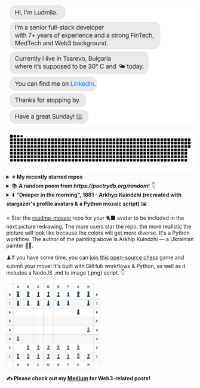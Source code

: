 [![](https://raw.githubusercontent.com/milaabl/milaabl/main/chat.svg)](https://www.linkedin.com/in/ludmila-a-dev/)

<!-- https://github.com/milaabl/milaabl/assets/86361434/c35b0e6f-acf0-435e-920d-b90faa4788ad -->

<img alt="Snake eating my contributions for breakfast🧉" src="https://raw.githubusercontent.com/milaabl/milaabl-readme/preview/github-contribution-grid-snake.svg" />

<details>
<summary>
  <strong>⭐ My recently starred repos </strong>
</summary>
  
<!-- Starred repos start -->
| Name | Url | Stars | Description |
| --- | --- |  --- |  --- |
| Xunzhuo/Xunzhuo|https://github.com/Xunzhuo/Xunzhuo|35|About me|
| zcaceres/interview-prep|https://github.com/zcaceres/interview-prep|1|algos, data structures etc.|
| zcaceres/snoop|https://github.com/zcaceres/snoop|3|Like grep or ack... for the DOM|
| zcaceres/zcaceres|https://github.com/zcaceres/zcaceres|2|Super secret Github profile README thing|
| zcaceres/dotfiles|https://github.com/zcaceres/dotfiles|2|System setup w/dotfiles, tools, and apps automated with Ansible. Forever a WIP.|
| glitch-txs/walletconnect-cafe|https://github.com/glitch-txs/walletconnect-cafe|2|Ethereum-provider implementation with Cafe (global state manager)|
| glitch-txs/metamask-csp-firefox|https://github.com/glitch-txs/metamask-csp-firefox|4|MetaMask is blocked by Firefox when using CSP|
| glitch-txs/next-auth|https://github.com/glitch-txs/next-auth|1|Authentication for the Web.|
| michaelsbradleyjr/nim-notcurses|https://github.com/michaelsbradleyjr/nim-notcurses|28|Nim wrapper for Notcurses: blingful TUIs and character graphics|
| arianXdev/hardhat-jest|https://github.com/arianXdev/hardhat-jest|10|A Hardhat plugin that allows you to use Jest easily!|
| przemek890/Gender_prediction|https://github.com/przemek890/Gender_prediction|4|An application that utilizes camera input to predict a person's gender using a convolutional layer in PyTorch.|
| pieralukasz/pixel-recruitment-task|https://github.com/pieralukasz/pixel-recruitment-task|1|Zadanie rekrutacyjne Pixel Technology|
| SaraRasoulian/oop-solid-patterns|https://github.com/SaraRasoulian/oop-solid-patterns|14|💎  An educational repository for OOP, SOLID and Design Patterns|
| BogdanMFometescu/resume-builder|https://github.com/BogdanMFometescu/resume-builder|11|Django-based web application that allows users to create, update, and export professional resumes.|
| 0xMimir/Advance-CNN-LSTM-Model-for-Cryptocurrency-Forecasting|https://github.com/0xMimir/Advance-CNN-LSTM-Model-for-Cryptocurrency-Forecasting|7|CNN LSTM model used for predicting cryptocurrencies|
| b-hristov/b-hristov|https://github.com/b-hristov/b-hristov|1||
| CloverGit/CloverGit|https://github.com/CloverGit/CloverGit|7||
| TatevKaren/TatevKaren-data-science-portfolio|https://github.com/TatevKaren/TatevKaren-data-science-portfolio|57|Data Science Portfolio of Tatev Karen Aslanyan including Case Studies and Research Projects that I have completed that solve business problems or introduce new products. Case Study papers, codes, and additional resources are all included.|
| PiotrRut/elonmusk-twitter-notifier|https://github.com/PiotrRut/elonmusk-twitter-notifier|62|AI driven e-mail notifier for tweets mentioning stock from Elon Musk 📈|
| Vendicated/Vencord|https://github.com/Vendicated/Vencord|7296|The cutest Discord client mod|
| yeoman/yo|https://github.com/yeoman/yo|3802|CLI tool for running Yeoman generators|
| matter-labs/zksync-era|https://github.com/matter-labs/zksync-era|2980|zkSync era|
| 0age/create2crunch|https://github.com/0age/create2crunch|432|A Rust program for finding salts that create gas-efficient Ethereum addresses via CREATE2.|
| joshstevens19/ethereum-multicall|https://github.com/joshstevens19/ethereum-multicall|340|Ability to call many ethereum constant function calls in 1 JSONRPC request|
| threshold-network/token-dashboard|https://github.com/threshold-network/token-dashboard|21||
| LimeChain/mongoose-immutable-plugin|https://github.com/LimeChain/mongoose-immutable-plugin|2|Mongoose plugin guarding fields from modifications|
| ankitects/anki|https://github.com/ankitects/anki|17528|Anki's shared backend and web components, and the Qt frontend|
| lightningnetwork/lnd|https://github.com/lightningnetwork/lnd|7522|Lightning Network Daemon ⚡️|
| CoNarrative/mongo-immutable|https://github.com/CoNarrative/mongo-immutable|10|Immutable MongoDB.|
| lightningdevkit/rust-lightning|https://github.com/lightningdevkit/rust-lightning|1102|A highly modular Bitcoin Lightning library written in Rust. It's rust-lightning, not Rusty's Lightning!|

<!-- Starred repos end -->

</details>

<details>
  <summary>📚 <strong>A random poem from <em>https://poetrydb.org/random</em>!</strong> 👇 </summary>

<!-- Start poem -->
# 💮 Beppo: A Venetian Story by *George Gordon, Lord Byron*

<p>
    _Rosalind_. Farewell, Monsieur Traveller; Look, you lisp,<br/>and wear strange suits: disable all the benefits of your own<br/>country; be out of love with your Nativity, and almost chide<br/>God for making you that countenance you are; or I will<br/>scarce think you have swam in a _Gondola_.<br/><br/>                         _As You Like It_, act iv, sc. I, lines 33-35.<br/><br/>                _Annotation of the Commentators_.<br/>  That is, _been at Venice_, which was much visited by the young English<br/>  gentlemen of those times, and was _then_ what _Paris_ is _now_--the seat<br/>  of all dissoluteness.--S. A.<br/><br/>'Tis known, at least it should be, that throughout<br/>  All countries of the Catholic persuasion,<br/>Some weeks before Shrove Tuesday comes about,<br/>  The People take their fill of recreation,<br/>And buy repentance, ere they grow devout,<br/>  However high their rank, or low their station,<br/>With fiddling, feasting, dancing, drinking, masquing,<br/>And other things which may be had for asking.<br/><br/>The moment night with dusky mantle covers<br/>  The skies (and the more duskily the better),<br/>The Time less liked by husbands than by lovers<br/>  Begins, and Prudery flings aside her fetter;<br/>And Gaiety on restless tiptoe hovers,<br/>  Giggling with all the gallants who beset her;<br/>And there are songs and quavers, roaring, humming,<br/>Guitars, and every other sort of strumming.<br/><br/>And there are dresses splendid, but fantastical,<br/>  Masks of all times and nations, Turks and Jews,<br/>And harlequins and clowns, with feats gymnastical,<br/>  Greeks, Romans, Yankee-doodles, and Hindoos;<br/>All kinds of dress, except the ecclesiastical,<br/>  All people, as their fancies hit, may choose,<br/>But no one in these parts may quiz the Clergy,--<br/>Therefore take heed, ye Freethinkers! I charge ye.<br/><br/>You'd better walk about begirt with briars,<br/>  Instead of coat and smallclothes, than put on<br/>A single stitch reflecting upon friars,<br/>  Although you swore it only was in fun;<br/>They'd haul you o'er the coals, and stir the fires<br/>  Of Phlegethon with every mother's son,<br/>Nor say one mass to cool the cauldron's bubble<br/>That boiled your bones, unless you paid them double.<br/><br/>But saving this, you may put on whate'er<br/>  You like by way of doublet, cape, or cloak,<br/>Such as in Monmouth-street, or in Rag Fair,<br/>  Would rig you out in seriousness or joke;<br/>And even in Italy such places are,<br/>  With prettier name in softer accents spoke,<br/>For, bating Covent Garden, I can hit on<br/>No place that's called "Piazza" in Great Britain.<br/><br/>This feast is named the Carnival, which being<br/>  Interpreted, implies "farewell to flesh:"<br/>So called, because the name and thing agreeing,<br/>  Through Lent they live on fish both salt and fresh.<br/>But why they usher Lent with so much glee in,<br/>  Is more than I can tell, although I guess<br/>'Tis as we take a glass with friends at parting,<br/>In the Stage-Coach or Packet, just at starting.<br/><br/>And thus they bid farewell to carnal dishes,<br/>  And solid meats, and highly spiced ragouts,<br/>To live for forty days on ill-dressed fishes,<br/>  Because they have no sauces to their stews;<br/>A thing which causes many "poohs" and "pishes,"<br/>  And several oaths (which would not suit the Muse),<br/>From travellers accustomed from a boy<br/>To eat their salmon, at the least, with soy;<br/><br/>And therefore humbly I would recommend<br/>  "The curious in fish-sauce," before they cross<br/>The sea, to bid their cook, or wife, or friend,<br/>   Walk or ride to the Strand, and buy in gross<br/>(Or if set out beforehand, these may send<br/>   By any means least liable to loss),<br/>Ketchup, Soy, Chili-vinegar, and Harvey,<br/>Or, by the Lord! a Lent will well nigh starve ye;<br/><br/>That is to say, if your religion's Roman,<br/>  And you at Rome would do as Romans do,<br/>According to the proverb,--although no man,<br/>  If foreign, is obliged to fast; and you,<br/>If Protestant, or sickly, or a woman,<br/>  Would rather dine in sin on a ragout--<br/>Dine and be d--d! I don't mean to be coarse,<br/>But that's the penalty, to say no worse.<br/><br/>Of all the places where the Carnival<br/>  Was most facetious in the days of yore,<br/>For dance, and song, and serenade, and ball,<br/>  And Masque, and Mime, and Mystery, and more<br/>Than I have time to tell now, or at all,<br/>  Venice the bell from every city bore,--<br/>And at the moment when I fix my story,<br/>That sea-born city was in all her glory.<br/><br/>They've pretty faces yet, those same Venetians,<br/>  Black eyes, arched brows, and sweet expressions still;<br/>Such as of old were copied from the Grecians,<br/>  In ancient arts by moderns mimicked ill;<br/>And like so many Venuses of Titian's<br/>  (The best's at Florence--see it, if ye will,)<br/>They look when leaning over the balcony,<br/>Or stepped from out a picture by Giorgione,<br/><br/>Whose tints are Truth and Beauty at their best;<br/>  And when you to Manfrini's palace go,<br/>That picture (howsoever fine the rest)<br/>  Is loveliest to my mind of all the show;<br/>It may perhaps be also to _your_ zest,<br/>  And that's the cause I rhyme upon it so:<br/>Tis but a portrait of his Son, and Wife,<br/>And self; but _such_ a Woman! Love in life!<br/><br/>Love in full life and length, not love ideal,<br/>  No, nor ideal beauty, that fine name,<br/>But something better still, so very real,<br/>  That the sweet Model must have been the same;<br/>A thing that you would purchase, beg, or steal,<br/>  Wer't not impossible, besides a shame:<br/>The face recalls some face, as 'twere with pain,<br/>You once have seen, but ne'er will see again;<br/><br/>One of those forms which flit by us, when we<br/>  Are young, and fix our eyes on every face;<br/>And, oh! the Loveliness at times we see<br/>  In momentary gliding, the soft grace,<br/>The Youth, the Bloom, the Beauty which agree,<br/>  In many a nameless being we retrace,<br/>Whose course and home we knew not, nor shall know,<br/>Like the lost Pleiad seen no more below.<br/><br/>I said that like a picture by Giorgione<br/>  Venetian women were, and so they _are_,<br/>Particularly seen from a balcony,<br/>  (For beauty's sometimes best set off afar)<br/>And there, just like a heroine of Goldoni,<br/>  They peep from out the blind, or o'er the bar;<br/>And truth to say, they're mostly very pretty,<br/>And rather like to show it, more's the pity!<br/><br/>For glances beget ogles, ogles sighs,<br/>  Sighs wishes, wishes words, and words a letter,<br/>Which flies on wings of light-heeled Mercuries,<br/>  Who do such things because they know no better;<br/>And then, God knows what mischief may arise,<br/>  When Love links two young people in one fetter,<br/>Vile assignations, and adulterous beds,<br/>Elopements, broken vows, and hearts, and heads.<br/><br/>Shakspeare described the sex in Desdemona<br/>  As very fair, but yet suspect in fame,<br/>And to this day from Venice to Verona<br/>  Such matters may be probably the same,<br/>Except that since those times was never known a<br/>  Husband whom mere suspicion could inflame<br/>To suffocate a wife no more than twenty,<br/>Because she had a "Cavalier Servente."<br/><br/>Their jealousy (if they are ever jealous)<br/>  Is of a fair complexion altogether,<br/>Not like that sooty devil of Othello's,<br/>  Which smothers women in a bed of feather,<br/>But worthier of these much more jolly fellows,<br/>  When weary of the matrimonial tether<br/>His head for such a wife no mortal bothers,<br/>But takes at once another, or _another's_.<br/><br/>Didst ever see a Gondola? For fear<br/>  You should not, I'll describe it you exactly:<br/>'Tis a long covered boat that's common here,<br/>  Carved at the prow, built lightly, but compactly,<br/>Rowed by two rowers, each call'd "Gondolier,"<br/>  It glides along the water looking blackly,<br/>Just like a coffin clapt in a canoe,<br/>Where none can make out what you say or do.<br/><br/>And up and down the long canals they go,<br/>  And under the Rialto shoot along,<br/>By night and day, all paces, swift or slow,<br/>  And round the theatres, a sable throng,<br/>They wait in their dusk livery of woe,--<br/>  But not to them do woeful things belong,<br/>For sometimes they contain a deal of fun,<br/>Like mourning coaches when the funeral's done.<br/><br/>But to my story.--'Twas some years ago,<br/>  It may be thirty, forty, more or less,<br/>The Carnival was at its height, and so<br/>  Were all kinds of buffoonery and dress;<br/>A certain lady went to see the show,<br/>  Her real name I know not, nor can guess,<br/>And so we'll call her Laura, if you please,<br/>Because it slips into my verse with ease.<br/><br/>She was not old, nor young, nor at the years<br/>  Which certain people call a "_certain age_,"<br/>Which yet the most uncertain age appears,<br/>  Because I never heard, nor could engage<br/>A person yet by prayers, or bribes, or tears,<br/>  To name, define by speech, or write on page,<br/>The period meant precisely by that word,--<br/>Which surely is exceedingly absurd.<br/><br/>Laura was blooming still, had made the best<br/>  Of Time, and Time returned the compliment,<br/>And treated her genteelly, so that, dressed,<br/>  She looked extremely well where'er she went;<br/>A pretty woman is a welcome guest,<br/>  And Laura's brow a frown had rarely bent;<br/>Indeed, she shone all smiles, and seemed to flatter<br/>Mankind with her black eyes for looking at her.<br/><br/>She was a married woman; 'tis convenient,<br/>  Because in Christian countries 'tis a rule<br/>To view their little slips with eyes more lenient;<br/>  Whereas if single ladies play the fool,<br/>(Unless within the period intervenient<br/>  A well-timed wedding makes the scandal cool)<br/>I don't know how they ever can get over it,<br/>Except they manage never to discover it.<br/><br/>Her husband sailed upon the Adriatic,<br/>  And made some voyages, too, in other seas,<br/>And when he lay in Quarantine for pratique<br/>  (A forty days' precaution 'gainst disease),<br/>His wife would mount, at times, her highest attic,<br/>  For thence she could discern the ship with ease:<br/>He was a merchant trading to Aleppo,<br/>His name Giuseppe, called more briefly, Beppo.<br/><br/>He was a man as dusky as a Spaniard,<br/>  Sunburnt with travel, yet a portly figure;<br/>Though coloured, as it were, within a tanyard,<br/>  He was a person both of sense and vigour--<br/>A better seaman never yet did man yard;<br/>  And she, although her manners showed no rigour,<br/>Was deemed a woman of the strictest principle,<br/>So much as to be thought almost invincible.<br/><br/>But several years elapsed since they had met;<br/>  Some people thought the ship was lost, and some<br/>That he had somehow blundered into debt,<br/>  And did not like the thought of steering home;<br/>And there were several offered any bet,<br/>  Or that he would, or that he would not come;<br/>For most men (till by losing rendered sager)<br/>Will back their own opinions with a wager.<br/><br/>'Tis said that their last parting was pathetic,<br/>  As partings often are, or ought to be,<br/>And their presentiment was quite prophetic,<br/>  That they should never more each other see,<br/>(A sort of morbid feeling, half poetic,<br/>  Which I have known occur in two or three,)<br/>When kneeling on the shore upon her sad knee<br/>He left this Adriatic Ariadne.<br/><br/>And Laura waited long, and wept a little,<br/>  And thought of wearing weeds, as well she might;<br/>She almost lost all appetite for victual,<br/>  And could not sleep with ease alone at night;<br/>She deemed the window-frames and shutters brittle<br/>  Against a daring housebreaker or sprite,<br/>And so she thought it prudent to connect her<br/>With a vice-husband, _chiefly_ to _protect her_.<br/><br/>She chose, (and what is there they will not choose,<br/>  If only you will but oppose their choice?)<br/>Till Beppo should return from his long cruise,<br/>  And bid once more her faithful heart rejoice,<br/>A man some women like, and yet abuse--<br/>  A Coxcomb was he by the public voice;<br/>A Count of wealth, they said as well as quality,<br/>And in his pleasures of great liberality.<br/><br/>And then he was a Count, and then he knew<br/>  Music, and dancing, fiddling, French and Tuscan;<br/>The last not easy, be it known to you,<br/>  For few Italians speak the right Etruscan.<br/>He was a critic upon operas, too,<br/>  And knew all niceties of sock and buskin;<br/>And no Venetian audience could endure a<br/>Song, scene, or air, when he cried "seccatura!"<br/><br/>His "bravo" was decisive, for that sound<br/>  Hushed "Academie" sighed in silent awe;<br/>The fiddlers trembled as he looked around,<br/>  For fear of some false note's detected flaw;<br/>The "Prima Donna's" tuneful heart would bound,<br/>  Dreading the deep damnation of his "Bah!"<br/>Soprano, Basso, even the Contra-Alto,<br/>Wished him five fathom under the Rialto.<br/><br/>He patronised the Improvisatori,<br/>  Nay, could himself extemporise some stanzas,<br/>Wrote rhymes, sang songs, could also tell a story,<br/>  Sold pictures, and was skilful in the dance as<br/>Italians can be, though in this their glory<br/>  Must surely yield the palm to that which France has;<br/>In short, he was a perfect Cavaliero,<br/>And to his very valet seemed a hero.<br/><br/>Then he was faithful too, as well as amorous;<br/>  So that no sort of female could complain,<br/>Although they're now and then a little clamorous,<br/>  He never put the pretty souls in pain;<br/>His heart was one of those which most enamour us,<br/>  Wax to receive, and marble to retain:<br/>He was a lover of the good old school,<br/>Who still become more constant as they cool.<br/><br/>No wonder such accomplishments should turn<br/>  A female head, however sage and steady--<br/>With scarce a hope that Beppo could return,<br/>  In law he was almost as good as dead, he<br/>Nor sent, nor wrote, nor showed the least concern,<br/>  And she had waited several years already:<br/>And really if a man won't let us know<br/>That he's alive, he's _dead_--or should be so.<br/><br/>Besides, within the Alps, to every woman,<br/>  (Although, God knows, it is a grievous sin,)<br/>'Tis, I may say, permitted to have _two_ men;<br/>  I can't tell who first brought the custom in,<br/>But "Cavalier Serventes" are quite common,<br/>  And no one notices or cares a pin;<br/>An we may call this (not to say the worst)<br/>A _second_ marriage which corrupts the _first_.<br/><br/>The word was formerly a "Cicisbeo,"<br/>  But _that_ is now grown vulgar and indecent;<br/>The Spaniards call the person a "_Cortejo_,"<br/>  For the same mode subsists in Spain, though recent;<br/>In short it reaches from the Po to Teio,<br/>  And may perhaps at last be o'er the sea sent:<br/>But Heaven preserve Old England from such courses!<br/>Or what becomes of damage and divorces?<br/><br/>However, I still think, with all due deference<br/>  To the fair _single_ part of the creation,<br/>That married ladies should preserve the preference<br/>  In _tête à tête_ or general conversation--<br/>And this I say without peculiar reference<br/>  To England, France, or any other nation--<br/>Because they know the world, and are at ease,<br/>And being natural, naturally please.<br/><br/>'Tis true, your budding Miss is very charming,<br/>  But shy and awkward at first coming out,<br/>So much alarmed, that she is quite alarming,<br/>  All Giggle, Blush; half Pertness, and half Pout;<br/>And glancing at _Mamma_, for fear there's harm in<br/>  What you, she, it, or they, may be about:<br/>The Nursery still lisps out in all they utter--<br/>Besides, they always smell of bread and butter.<br/><br/>But "Cavalier Servente" is the phrase<br/>  Used in politest circles to express<br/>This supernumerary slave, who stays<br/>  Close to the lady as a part of dress,<br/>Her word the only law which he obeys.<br/>  His is no sinecure, as you may guess;<br/>Coach, servants, gondola, he goes to call,<br/>And carries fan and tippet, gloves and shawl.<br/><br/>With all its sinful doings, I must say,<br/>  That Italy's a pleasant place to me,<br/>Who love to see the Sun shine every day,<br/>  And vines (not nailed to walls) from tree to tree<br/>Festooned, much like the back scene of a play,<br/>  Or melodrame, which people flock to see,<br/>When the first act is ended by a dance<br/>In vineyards copied from the South of France.<br/><br/>I like on Autumn evenings to ride out,<br/>  Without being forced to bid my groom be sure<br/>My cloak is round his middle strapped about,<br/>  Because the skies are not the most secure;<br/>I know too that, if stopped upon my route,<br/>  Where the green alleys windingly allure,<br/>Reeling with _grapes_ red wagons choke the way,--<br/>In England 'twould be dung, dust, or a dray.<br/><br/>I also like to dine on becaficas,<br/>  To see the Sun set, sure he'll rise to-morrow,<br/>Not through a misty morning twinkling weak as<br/>  A drunken man's dead eye in maudlin sorrow,<br/>But with all Heaven t'himself; the day will break as<br/>  Beauteous as cloudless, nor be forced to borrow<br/>That sort of farthing candlelight which glimmers<br/>Where reeking London's smoky cauldron simmers.<br/><br/>I love the language, that soft bastard Latin,<br/>  Which melts like kisses from a female mouth,<br/>And sounds as if it should be writ on satin,<br/>  With syllables which breathe of the sweet South,<br/>And gentle liquids gliding all so pat in,<br/>  That not a single accent seems uncouth,<br/>Like our harsh northern whistling, grunting guttural,<br/>Which we're obliged to hiss, and spit, and sputter all.<br/><br/>I like the women too (forgive my folly!),<br/>  From the rich peasant cheek of ruddy bronze,<br/>And large black eyes that flash on you a volley<br/>  Of rays that say a thousand things at once,<br/>To the high Dama's brow, more melancholy,<br/>  But clear, and with a wild and liquid glance,<br/>Heart on her lips, and soul within her eyes,<br/>Soft as her clime, and sunny as her skies.<br/><br/>Eve of the land which still is Paradise!<br/>  Italian Beauty didst thou not inspire<br/>Raphael, who died in thy embrace, and vies<br/>  With all we know of Heaven, or can desire,<br/>In what he hath bequeathed us?--in what guise,<br/>  Though flashing from the fervour of the Lyre,<br/>Would _words_ describe thy past and present glow,<br/>While yet Canova can create below?<br/><br/>"England! with all thy faults I love thee still,"<br/>  I said at Calais, and have not forgot it;<br/>I like to speak and lucubrate my fill;<br/>  I like the government (but that is not it);<br/>I like the freedom of the press and quill;<br/>  I like the Habeas Corpus (when we've got it);<br/>I like a Parliamentary debate,<br/>Particularly when 'tis not too late;<br/><br/>I like the taxes, when they're not too many;<br/>  I like a seacoal fire, when not too dear;<br/>I like a beef-steak, too, as well as any;<br/>  Have no objection to a pot of beer;<br/>I like the weather,--when it is not rainy,<br/>  That is, I like two months of every year.<br/>And so God save the Regent, Church, and King!<br/>Which means that I like all and every thing.<br/><br/>Our standing army, and disbanded seamen,<br/>  Poor's rate, Reform, my own, the nation's debt,<br/>Our little riots just to show we're free men,<br/>  Our trifling bankruptcies in the Gazette,<br/>Our cloudy climate, and our chilly women,<br/>  All these I can forgive, and those forget,<br/>And greatly venerate our recent glories,<br/>And wish they were not owing to the Tories.<br/><br/>But to my tale of Laura,--for I find<br/>  Digression is a sin, that by degrees<br/>Becomes exceeding tedious to my mind,<br/>  And, therefore, may the reader too displease--<br/>The gentle reader, who may wax unkind,<br/>  And caring little for the Author's ease,<br/>Insist on knowing what he means--a hard<br/>And hapless situation for a Bard.<br/><br/>Oh! that I had the art of easy writing<br/>  What should be easy reading! could I scale<br/>Parnassus, where the Muses sit inditing<br/>  Those pretty poems never known to fail,<br/>How quickly would I print (the world delighting)<br/>  A Grecian, Syrian, or _Ass_yrian tale;<br/>And sell you, mixed with western Sentimentalism,<br/>Some samples of the _finest Orientalism._<br/><br/>But I am but a nameless sort of person,<br/>  (A broken Dandy lately on my travels)<br/>And take for rhyme, to hook my rambling verse on,<br/>  The first that Walker's Lexicon unravels,<br/>And when I can't find that, I put a worse on,<br/>  Not caring as I ought for critics' cavils;<br/>I've half a mind to tumble down to prose,<br/>But verse is more in fashion--so here goes!<br/><br/>The Count and Laura made their new arrangement,<br/>  Which lasted, as arrangements sometimes do,<br/>For half a dozen years without estrangement;<br/>  They had their little differences, too;<br/>Those jealous whiffs, which never any change meant;<br/>  In such affairs there probably are few<br/>Who have not had this pouting sort of squabble,<br/>From sinners of high station to the rabble.<br/><br/>But, on the whole, they were a happy pair,<br/>  As happy as unlawful love could make them;<br/>The gentleman was fond, the lady fair,<br/>  Their chains so slight, 'twas not worth while to break them:<br/>The World beheld them with indulgent air;<br/>  The pious only wished "the Devil take them!"<br/>He took them not; he very often waits,<br/>And leaves old sinners to be young ones' baits.<br/><br/>But they were young: Oh! what without our Youth<br/>  Would Love be! What would Youth be without Love!<br/>Youth lends its joy, and sweetness, vigour, truth,<br/>  Heart, soul, and all that seems as from above;<br/>But, languishing with years, it grows uncouth--<br/>  One of few things Experience don't improve;<br/>Which is, perhaps, the reason why old fellows<br/>Are always so preposterously jealous.<br/><br/>It was the Carnival, as I have said<br/>  Some six and thirty stanzas back, and so<br/>Laura the usual preparations made,<br/>  Which you do when your mind's made up to go<br/>To-night to Mrs. Boehm's masquerade,<br/>  Spectator, or Partaker in the show;<br/>The only difference known between the cases<br/>Is--_here_, we have six weeks of "varnished faces."<br/><br/>Laura, when dressed, was (as I sang before)<br/>  A pretty woman as was ever seen,<br/>Fresh as the Angel o'er a new inn door,<br/>  Or frontispiece of a new Magazine,<br/>With all the fashions which the last month wore,<br/>  Coloured, and silver paper leaved between<br/>That and the title-page, for fear the Press<br/>Should soil with parts of speech the parts of dress.<br/><br/>They went to the Ridotto; 'tis a hall<br/>  Where People dance, and sup, and dance again;<br/>Its proper name, perhaps, were a masqued ball,<br/>  But that's of no importance to my strain;<br/>'Tis (on a smaller scale) like our Vauxhall,<br/>  Excepting that it can't be spoilt by rain;<br/>The company is "mixed" (the phrase I quote is<br/>As much as saying, they're below your notice);<br/><br/>For a "mixed company" implies that, save<br/>  Yourself and friends, and half a hundred more,<br/>Whom you may bow to without looking grave,<br/>  The rest are but a vulgar set, the Bore<br/>Of public places, where they basely brave<br/>  The fashionable stare of twenty score<br/>Of well-bred persons, called "_The World_;" but I,<br/>Although I know them, really don't know why.<br/><br/>This is the case in England; at least was<br/>  During the dynasty of Dandies, now<br/>Perchance succeeded by some other class<br/>  Of imitated Imitators:--how<br/>Irreparably soon decline, alas!<br/>  The Demagogues of fashion: all below<br/>Is frail; how easily the world is lost<br/>By Love, or War, and, now and then,--by Frost!<br/><br/>Crushed was Napoleon by the northern Thor,<br/>  Who knocked his army down with icy hammer,<br/>Stopped by the _Elements_--like a Whaler--or<br/>  A blundering novice in his new French grammar;<br/>Good cause had he to doubt the chance of war,<br/>  And as for Fortune--but I dare not d--n her,<br/>Because, were I to ponder to Infinity,<br/>The more I should believe in her Divinity.<br/><br/>She rules the present, past, and all to be yet,<br/>  She gives us luck in lotteries, love, and marriage;<br/>I cannot say that she's done much for me yet;<br/>  Not that I mean her bounties to disparage,<br/>We've not yet closed accounts, and we shall see yet<br/>  How much she'll make amends for past miscarriage;<br/>Meantime the Goddess I'll no more importune,<br/>Unless to thank her when she's made my fortune.<br/><br/>To turn,--and to return;--the Devil take it!<br/>  This story slips for ever through my fingers,<br/>Because, just as the stanza likes to make it,<br/>  It needs must be--and so it rather lingers;<br/>This form of verse began, I can't well break it,<br/>  But must keep time and tune like public singers;<br/>But if I once get through my present measure,<br/>I'll take another when I'm next at leisure.<br/><br/>They went to the Ridotto ('tis a place<br/>  To which I mean to go myself to-morrow,<br/>Just to divert my thoughts a little space<br/>  Because I'm rather hippish, and may borrow<br/>Some spirits, guessing at what kind of face<br/>  May lurk beneath each mask; and as my sorrow<br/>Slackens its pace sometimes, I'll make, or find,<br/>Something shall leave it half an hour behind.)<br/><br/>Now Laura moves along the joyous crowd,<br/>  Smiles in her eyes, and simpers on her lips;<br/>To some she whispers, others speaks aloud;<br/>  To some she curtsies, and to some she dips,<br/>Complains of warmth, and this complaint avowed,<br/>  Her lover brings the lemonade, she sips;<br/>She then surveys, condemns, but pities still<br/>Her dearest friends for being dressed so ill.<br/><br/>One has false curls, another too much paint,<br/>  A third--where did she buy that frightful turban?<br/>A fourth's so pale she fears she's going to faint,<br/>  A fifth's look's vulgar, dowdyish, and suburban,<br/>A sixth's white silk has got a yellow taint,<br/>  A seventh's thin muslin surely will be her bane,<br/>And lo! an eighth appears,--"I'll see no more!"<br/>For fear, like Banquo's kings, they reach a score.<br/><br/>Meantime, while she was thus at others gazing,<br/>  Others were levelling their looks at her;<br/>She heard the men's half-whispered mode of praising<br/>  And, till 'twas done, determined not to stir;<br/>The women only thought it quite amazing<br/>  That, at her time of life, so many were<br/>Admirers still,--but "Men are so debased,<br/>Those brazen Creatures always suit their taste."<br/><br/>For my part, now, I ne'er could understand<br/>  Why naughty women--but I won't discuss<br/>A thing which is a scandal to the land,<br/>  I only don't see why it should be thus;<br/>And if I were but in a gown and band,<br/>  Just to entitle me to make a fuss,<br/>I'd preach on this till Wilberforce and Romilly<br/>Should quote in their next speeches from my homily.<br/><br/>While Laura thus was seen, and seeing, smiling,<br/>  Talking, she knew not why, and cared not what,<br/>So that her female friends, with envy broiling,<br/>  Beheld her airs, and triumph, and all that;<br/>And well-dressed males still kept before her filing,<br/>  And passing bowed and mingled with her chat;<br/>More than the rest one person seemed to stare<br/>With pertinacity that's rather rare.<br/><br/>He was a Turk, the colour of mahogany;<br/>  And Laura saw him, and at first was glad,<br/>Because the Turks so much admire philogyny,<br/>  Although their usage of their wives is sad;<br/>'Tis said they use no better than a dog any<br/>  Poor woman, whom they purchase like a pad:<br/>They have a number, though they ne'er exhibit 'em,<br/>Four wives by law, and concubines "ad libitum."<br/><br/>They lock them up, and veil, and guard them daily,<br/>  They scarcely can behold their male relations,<br/>So that their moments do not pass so gaily<br/>  As is supposed the case with northern nations;<br/>Confinement, too, must make them look quite palely;<br/>  And as the Turks abhor long conversations,<br/>Their days are either passed in doing nothing,<br/>Or bathing, nursing, making love, and clothing.<br/><br/>They cannot read, and so don't lisp in criticism;<br/>  Nor write, and so they don't affect the Muse;<br/>Were never caught in epigram or witticism,<br/>  Have no romances, sermons, plays, reviews,--<br/>In Harams learning soon would make a pretty schism,<br/>  But luckily these Beauties are no "Blues;"<br/>No bustling _Botherby_ have they to show 'em<br/>"That charming passage in the last new poem:"<br/><br/>No solemn, antique gentleman of rhyme,<br/>  Who having angled all his life for Fame,<br/>And getting but a nibble at a time,<br/>  Still fussily keeps fishing on, the same<br/>Small "Triton of the minnows," the sublime<br/>  Of Mediocrity, the furious tame,<br/>The Echo's echo, usher of the school<br/>Of female wits, boy bards--in short, a fool!<br/><br/>A stalking oracle of awful phrase,<br/>  The approving _"Good!"_ (by no means good in law)<br/>Humming like flies around the newest blaze,<br/>  The bluest of bluebottles you e'er saw,<br/>Teasing with blame, excruciating with praise,<br/>  Gorging the little fame he gets all raw,<br/>Translating tongues he knows not even by letter,<br/>And sweating plays so middling, bad were better.<br/><br/>One hates an author that's _all author_--fellows<br/>  In foolscap uniforms turned up with ink,<br/>So very anxious, clever, fine, and jealous,<br/>  One don't know what to say to them, or think,<br/>Unless to puff them with a pair of bellows;<br/>  Of Coxcombry's worst coxcombs e'en the pink<br/>Are preferable to these shreds of paper,<br/>These unquenched snuffings of the midnight taper.<br/><br/>Of these same we see several, and of others.<br/>  Men of the world, who know the World like Men,<br/>Scott, Rogers, Moore, and all the better brothers,<br/>  Who think of something else besides the pen;<br/>But for the children of the "Mighty Mother's,"<br/>  The would-be wits, and can't-be gentlemen,<br/>I leave them to their daily "tea is ready,"<br/>Smug coterie, and literary lady.<br/><br/>The poor dear Mussul_women_ whom I mention<br/>  Have none of these instructive pleasant people,<br/>And _one_ would seem to them a new invention,<br/>  Unknown as bells within a Turkish steeple;<br/>I think 'twould almost be worth while to pension<br/>  (Though best-sown projects very often reap ill)<br/>A missionary author--just to preach<br/>Our Christian usage of the parts of speech.<br/><br/>No Chemistry for them unfolds her gases,<br/>  No Metaphysics are let loose in lectures,<br/>No Circulating Library amasses<br/>  Religious novels, moral tales, and strictures<br/>Upon the living manners, as they pass us;<br/>  No Exhibition glares with annual pictures;<br/>They stare not on the stars from out their attics,<br/>Nor deal (thank God for that!) in Mathematics.<br/><br/>Why I thank God for that is no great matter,<br/>  I have my reasons, you no doubt suppose,<br/>And as, perhaps, they would not highly flatter,<br/>  I'll keep them for my life (to come) in prose;<br/>I fear I have a little turn for Satire,<br/>  And yet methinks the older that one grows<br/>Inclines us more to laugh than scold, though Laughter<br/>Leaves us so doubly serious shortly after.<br/><br/>Oh, Mirth and Innocence! Oh, Milk and Water!<br/>  Ye happy mixtures of more happy days!<br/>In these sad centuries of sin and slaughter,<br/>  Abominable Man no more allays<br/>His thirst with such pure beverage. No matter,<br/>  I love you both, and both shall have my praise:<br/>Oh, for old Saturn's reign of sugar-candy!---<br/>Meantime I drink to your return in brandy.<br/><br/>Our Laura's Turk still kept his eyes upon her,<br/>  Less in the Mussulman than Christian way,<br/>Which seems to say, "Madam, I do you honour,<br/>  And while I please to stare, you'll please to stay."<br/>Could staring win a woman, this had won her,<br/>  But Laura could not thus be led astray;<br/>She had stood fire too long and well, to boggle<br/>Even at this Stranger's most outlandish ogle.<br/><br/>The morning now was on the point of breaking,<br/>  A turn of time at which I would advise<br/>Ladies who have been dancing, or partaking<br/>  In any other kind of exercise,<br/>To make their preparations for forsaking<br/>  The ball-room ere the Sun begins to rise,<br/>Because when once the lamps and candles fail,<br/>His blushes make them look a little pale.<br/><br/>I've seen some balls and revels in my time,<br/>  And stayed them over for some silly reason,<br/>And then I looked (I hope it was no crime)<br/>  To see what lady best stood out the season;<br/>And though I've seen some thousands in their prime<br/>  Lovely and pleasing, and who still may please on,<br/>I never saw but one (the stars withdrawn)<br/>Whose bloom could after dancing dare the Dawn.<br/><br/>The name of this Aurora I'll not mention,<br/>  Although I might, for she was nought to me<br/>More than that patent work of God's invention,<br/>  A charming woman, whom we like to see;<br/>But writing names would merit reprehension,<br/>  Yet if you like to find out this fair _She,_<br/>At the next London or Parisian ball<br/>You still may mark her cheek, out-blooming all.<br/><br/>Laura, who knew it would not do at all<br/>  To meet the daylight after seven hours' sitting<br/>Among three thousand people at a ball,<br/>  To make her curtsey thought it right and fitting;<br/>The Count was at her elbow with her shawl,<br/>  And they the room were on the point of quitting,<br/>When lo! those curséd Gondoliers had got<br/>Just in the very place where they _should not._<br/><br/>In this they're like our coachmen, and the cause<br/>  Is much the same--the crowd, and pulling, hauling,<br/>With blasphemies enough to break their jaws,<br/>  They make a never intermitted bawling.<br/>At home, our Bow-street gem'men keep the laws,<br/>  And here a sentry stands within your calling;<br/>But for all that, there is a deal of swearing,<br/>And nauseous words past mentioning or bearing.<br/><br/>The Count and Laura found their boat at last,<br/>  And homeward floated o'er the silent tide,<br/>Discussing all the dances gone and past;<br/>  The dancers and their dresses, too, beside;<br/>Some little scandals eke; but all aghast<br/>  (As to their palace-stairs the rowers glide)<br/>Sate Laura by the side of her adorer,<br/>When lo! the Mussulman was there before her!<br/><br/>"Sir," said the Count, with brow exceeding grave,<br/>  "Your unexpected presence here will make<br/>It necessary for myself to crave<br/>  Its import? But perhaps 'tis a mistake;<br/>I hope it is so; and, at once to waive<br/>  All compliment, I hope so for _your_ sake;<br/>You understand my meaning, or you _shall._"<br/>"Sir," (quoth the Turk) "'tis no mistake at all:<br/><br/>"That Lady is _my wife!_" Much wonder paints<br/>  The lady's changing cheek, as well it might;<br/>But where an Englishwoman sometimes faints,<br/>  Italian females don't do so outright;<br/>They only call a little on their Saints,<br/>  And then come to themselves, almost, or quite;<br/>Which saves much hartshorn, salts, and sprinkling faces,<br/>And cutting stays, as usual in such cases.<br/><br/>She said,--what could she say? Why, not a word;<br/>  But the Count courteously invited in<br/>The Stranger, much appeased by what he heard:<br/>  "Such things, perhaps, we'd best discuss within,"<br/>Said he; "don't let us make ourselves absurd<br/>  In public, by a scene, nor raise a din,<br/>For then the chief and only satisfaction<br/>Will be much quizzing on the whole transaction."<br/><br/>They entered, and for Coffee called--it came,<br/>  A beverage for Turks and Christians both,<br/>Although the way they make it's not the same.<br/>  Now Laura, much recovered, or less loth<br/>To speak, cries "Beppo! what's your pagan name?<br/>  Bless me! your beard is of amazing growth!<br/>And how came you to keep away so long?<br/>Are you not sensible 'twas very wrong?<br/><br/>"And are you _really, truly,_ now a Turk?<br/>  With any other women did you wive?<br/>Is't true they use their fingers for a fork?<br/>  Well, that's the prettiest Shawl--as I'm alive!<br/>You'll give it me? They say you eat no pork.<br/>  And how so many years did you contrive<br/>To--Bless me! did I ever? No, I never<br/>Saw a man grown so yellow! How's your liver?<br/><br/>"Beppo! that beard of yours becomes you not;<br/>  It shall be shaved before you're a day older:<br/>Why do you wear it? Oh! I had forgot--<br/>  Pray don't you think the weather here is colder?<br/>How do I look? You shan't stir from this spot<br/>  In that queer dress, for fear that some beholder<br/>Should find you out, and make the story known.<br/>How short your hair is! Lord! how grey it's grown!"<br/><br/>What answer Beppo made to these demands<br/>  Is more than I know. He was cast away<br/>About where Troy stood once, and nothing stands;<br/>  Became a slave of course, and for his pay<br/>Had bread and bastinadoes, till some bands<br/>  Of pirates landing in a neighbouring bay,<br/>He joined the rogues and prospered, and became<br/>A renegade of indifferent fame.<br/><br/>But he grew rich, and with his riches grew so<br/>  Keen the desire to see his home again,<br/>He thought himself in duty bound to do so,<br/>  And not be always thieving on the main;<br/>Lonely he felt, at times, as Robin Crusoe,<br/>  And so he hired a vessel come from Spain,<br/>Bound for Corfu: she was a fine polacca,<br/>Manned with twelve hands, and laden with tobacco.<br/><br/>Himself, and much (heaven knows how gotten!) cash,<br/>  He then embarked, with risk of life and limb,<br/>And got clear off, although the attempt was rash;<br/>  _He_ said that _Providence_ protected him--<br/>For my part, I say nothing--lest we clash<br/>  In our opinions:--well--the ship was trim,<br/>Set sail, and kept her reckoning fairly on,<br/>Except three days of calm when off Cape Bonn.<br/><br/>They reached the Island, he transferred his lading,<br/>  And self and live stock to another bottom,<br/>And passed for a true Turkey-merchant, trading<br/>  With goods of various names--but I've forgot 'em.<br/>However, he got off by this evading,<br/>  Or else the people would perhaps have shot him;<br/>And thus at Venice landed to reclaim<br/>His wife, religion, house, and Christian name.<br/><br/>His wife received, the Patriarch re-baptised him,<br/>  (He made the Church a present, by the way;)<br/>He then threw off the garments which disguised him,<br/>  And borrowed the Count's smallclothes for a day:<br/>His friends the more for his long absence prized him,<br/>  Finding he'd wherewithal to make them gay,<br/>With dinners, where he oft became the laugh of them,<br/>For stories--but _I_ don't believe the half of them.<br/><br/>Whate'er his youth had suffered, his old age<br/>  With wealth and talking made him some amends;<br/>Though Laura sometimes put him in a rage,<br/>  I've heard the Count and he were always friends.<br/>My pen is at the bottom of a page,<br/>  Which being finished, here the story ends:<br/>'Tis to be wished it had been sooner done,<br/>But stories somehow lengthen when begun.
</p>

***
<!-- End poem -->
</details>

<details>
<summary>
  ⬇️ <strong>"Dnieper in the morning", 1881 - Arkhyp Kuindzhi (recreated with stargazer's profile avatars & a Python mozaic script)</strong> 🖼️
</summary>

<img width="49%" src="https://raw.githubusercontent.com/milaabl/readme-mosaic/main/data/input.jpg" alt="Original picture"/>
<img width="49%" src="https://raw.githubusercontent.com/milaabl/readme-mosaic/main/data/output.jpg" alt="Output picture"/>
<img width="70%" src="https://raw.githubusercontent.com/milaabl/readme-mosaic/main/data/output.gif" alt="Output GIF"/>
</details>

⭐ Star the [readme-mosaic](https://github.com/milaabl/readme-mosaic) repo for your 🐈‍⬛ avatar to be included in the next picture redrawing. The more users star the repo, the more realistic the picture will look like because the colors will get more diverse. It's a Python workflow. The author of the painting above is Arkhip Kuindzhi — a Ukrainian painter 💙💛.

♟️If you have some time, you can [join this open-source chess](https://github.com/milaabl/readme-chess) game and submit your move! It's built with GitHub workflows & Python, as well as it includes a NodeJS .md to image (.png) script. 👇

<a href="https://github.com/milaabl/readme-chess/blob/master/README.md"><img src="https://raw.githubusercontent.com/milaabl/readme-chess/master/chess.png" alt="README chess dynamic game preview" width="50%" /></a>

<strong>✍️ Please check out my <a href="https://medium.com/@milaabl2405">Medium</a> for Web3-related posts!</strong>
